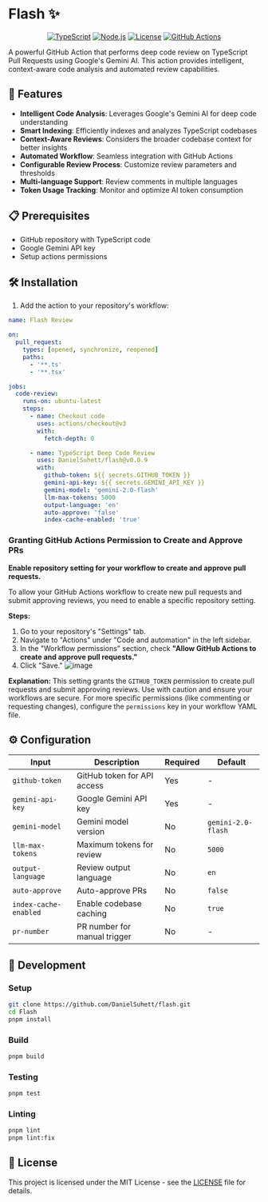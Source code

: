 # Flash ✨
<div align="center">

[![TypeScript](https://img.shields.io/badge/TypeScript-4.9.5-blue.svg)](https://www.typescriptlang.org/)
[![Node.js](https://img.shields.io/badge/Node.js-18+-green.svg)](https://nodejs.org/)
[![License](https://img.shields.io/badge/License-MIT-yellow.svg)](https://opensource.org/licenses/MIT)
[![GitHub Actions](https://img.shields.io/badge/GitHub%20Actions-✓-blue.svg)](https://github.com/features/actions)

</div>

A powerful GitHub Action that performs deep code review on TypeScript Pull Requests using Google's Gemini AI. This action provides intelligent, context-aware code analysis and automated review capabilities.

## 🚀 Features

- **Intelligent Code Analysis**: Leverages Google's Gemini AI for deep code understanding
- **Smart Indexing**: Efficiently indexes and analyzes TypeScript codebases
- **Context-Aware Reviews**: Considers the broader codebase context for better insights
- **Automated Workflow**: Seamless integration with GitHub Actions
- **Configurable Review Process**: Customize review parameters and thresholds
- **Multi-language Support**: Review comments in multiple languages
- **Token Usage Tracking**: Monitor and optimize AI token consumption

## 📋 Prerequisites

- GitHub repository with TypeScript code
- Google Gemini API key
- Setup actions permissions

## 🛠️ Installation

1. Add the action to your repository's workflow:

```yaml
name: Flash Review

on:
  pull_request:
    types: [opened, synchronize, reopened]
    paths:
      - '**.ts'
      - '**.tsx'

jobs:
  code-review:
    runs-on: ubuntu-latest
    steps:
      - name: Checkout code
        uses: actions/checkout@v3
        with:
          fetch-depth: 0

      - name: TypeScript Deep Code Review
        uses: DanielSuhett/flash@v0.0.9
        with:
          github-token: ${{ secrets.GITHUB_TOKEN }}
          gemini-api-key: ${{ secrets.GEMINI_API_KEY }}
          gemini-model: 'gemini-2.0-flash'
          llm-max-tokens: 5000
          output-language: 'en'
          auto-approve: 'false'
          index-cache-enabled: 'true'
```

### Granting GitHub Actions Permission to Create and Approve PRs
**Enable repository setting for your workflow to create and approve pull requests.**

To allow your GitHub Actions workflow to create new pull requests and submit approving reviews, you need to enable a specific repository setting.

**Steps:**

1.  Go to your repository's "Settings" tab.
2.  Navigate to "Actions" under "Code and automation" in the left sidebar.
3.  In the "Workflow permissions" section, check **"Allow GitHub Actions to create and approve pull requests."**
4.  Click "Save."
![image](https://github.com/user-attachments/assets/070d047a-bbbb-4225-b01b-1d2c1a6e5156)

**Explanation:**
This setting grants the `GITHUB_TOKEN` permission to create pull requests and submit approving reviews. Use with caution and ensure your workflows are secure. For more specific permissions (like commenting or requesting changes), configure the `permissions` key in your workflow YAML file.


## ⚙️ Configuration

| Input | Description | Required | Default |
|-------|-------------|----------|---------|
| `github-token` | GitHub token for API access | Yes | - |
| `gemini-api-key` | Google Gemini API key | Yes | - |
| `gemini-model` | Gemini model version | No | `gemini-2.0-flash` |
| `llm-max-tokens` | Maximum tokens for review | No | `5000` |
| `output-language` | Review output language | No | `en` |
| `auto-approve` | Auto-approve PRs | No | `false` |
| `index-cache-enabled` | Enable codebase caching | No | `true` |
| `pr-number` | PR number for manual trigger | No | - |

## 🔧 Development

### Setup

```bash
git clone https://github.com/DanielSuhett/flash.git
cd Flash
pnpm install
```

### Build

```bash
pnpm build
```

### Testing

```bash
pnpm test
```

### Linting

```bash
pnpm lint
pnpm lint:fix
```

## 📝 License

This project is licensed under the MIT License - see the [LICENSE](LICENSE) file for details.
